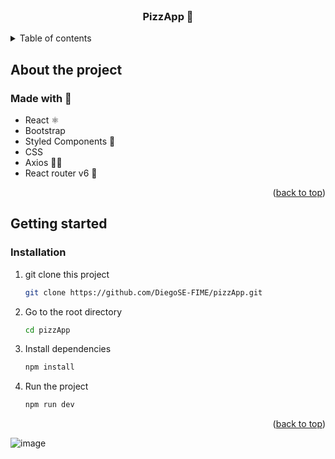 <div id="top"></div>

<!-- PROJECT LOGO -->
<br />
<div align="center">
  <h3 align="center">PizzApp 🍕</h3>
</div>

<!-- TABLE OF CONTENTS -->
<details>
  <summary>Table of contents</summary>
  <ol>
    <li>
      <a href="#about-the-project">About the project</a>
      <ul>
        <li><a href="#built-with">Made with</a></li>
      </ul>
    </li>
    <li>
      <a href="#getting-started">Getting started</a>
      <ul>
        <li><a href="#installation">Installation</a></li>
      </ul>
    </li>
    <li><a href="#usage">Usage</a></li>
  </ol>
</details>

<!-- ABOUT THE PROJECT -->

## About the project


### Made with 🔧

- React ⚛
- Bootstrap 
- Styled Components 💅
- CSS
- Axios 👨‍💻
- React router v6 📍

<p align="right">(<a href="#top">back to top</a>)</p>

<!-- GETTING STARTED -->

## Getting started

### Installation

1. git clone this project 

   ```sh
   git clone https://github.com/DiegoSE-FIME/pizzApp.git
   ```
2. Go to the root directory
   ```sh
   cd pizzApp
   ```
3. Install dependencies
    ```sh
    npm install
    ```
4. Run the project  
    ```sh
    npm run dev
    ```
    
<p align="right">(<a href="#top">back to top</a>)</p>

![image](https://user-images.githubusercontent.com/78836469/146281038-7d5980ab-9a3e-4fb0-b8fa-eddd48775cdc.png)

